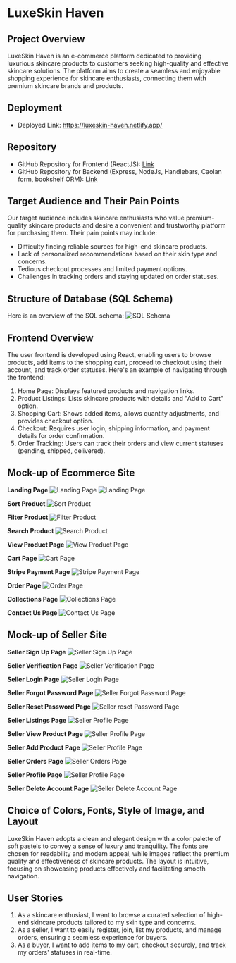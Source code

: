 # LuxeSkin Haven

## Project Overview
LuxeSkin Haven is an e-commerce platform dedicated to providing luxurious skincare products to customers seeking high-quality and effective skincare solutions. The platform aims to create a seamless and enjoyable shopping experience for skincare enthusiasts, connecting them with premium skincare brands and products.

## Deployment
- Deployed Link: <a href="https://luxeskin-haven.netlify.app/">https://luxeskin-haven.netlify.app/</a>

## Repository
- GitHub Repository for Frontend (ReactJS): <a href="https://github.com/christiinelim/luxeskin-haven">Link</a>
- GitHub Repository for Backend (Express, NodeJs, Handlebars, Caolan form, bookshelf ORM): <a href="https://github.com/christiinelim/luxeskin-haven-backend">Link</a>

## Target Audience and Their Pain Points
Our target audience includes skincare enthusiasts who value premium-quality skincare products and desire a convenient and trustworthy platform for purchasing them. Their pain points may include:
- Difficulty finding reliable sources for high-end skincare products.
- Lack of personalized recommendations based on their skin type and concerns.
- Tedious checkout processes and limited payment options.
- Challenges in tracking orders and staying updated on order statuses.

## Structure of Database (SQL Schema)
Here is an overview of the SQL schema:
![SQL Schema](./frontend/src/assets/images/readme/sql-schema.png)

## Frontend Overview
The user frontend is developed using React, enabling users to browse products, add items to the shopping cart, proceed to checkout using their account, and track order statuses. Here's an example of navigating through the frontend:
1. Home Page: Displays featured products and navigation links.
2. Product Listings: Lists skincare products with details and "Add to Cart" option.
3. Shopping Cart: Shows added items, allows quantity adjustments, and provides checkout option.
4. Checkout: Requires user login, shipping information, and payment details for order confirmation.
5. Order Tracking: Users can track their orders and view current statuses (pending, shipped, delivered).

## Mock-up of Ecommerce Site
**Landing Page**
![Landing Page](./frontend/src/assets/images/readme/home-top-page.png)
![Landing Page](./frontend/src/assets/images/readme/home-bottom-page.png)

**Sort Product**
![Sort Product](./frontend/src/assets/images/readme/sort-product.png)

**Filter Product**
![Filter Product](./frontend/src/assets/images/readme/filter-product.png)

**Search Product**
![Search Product](./frontend/src/assets/images/readme/search-product.png)

**View Product Page**
![View Product Page](./frontend/src/assets/images/readme/view-product-page.png)

**Cart Page**
![Cart Page](./frontend/src/assets/images/readme/cart-page.png)

**Stripe Payment Page**
![Stripe Payment Page](./frontend/src/assets/images/readme/stripe-payment-page.png)

**Order Page**
![Order Page](./frontend/src/assets/images/readme/order-page.png)

**Collections Page**
![Collections Page](./frontend/src/assets/images/readme/collections-page.png)

**Contact Us Page**
![Contact Us Page](./frontend/src/assets/images/readme/contact-page.png)

## Mock-up of Seller Site
**Seller Sign Up Page**
![Seller Sign Up Page](./frontend/src/assets/images/readme/seller-signup-page.png)

**Seller Verification Page**
![Seller Verification Page](./frontend/src/assets/images/readme/seller-verification-page.png)

**Seller Login Page**
![Seller Login Page](./frontend/src/assets/images/readme/seller-login-page.png)

**Seller Forgot Password Page**
![Seller Forgot Password Page](./frontend/src/assets/images/readme/seller-forgot-password-page.png)

**Seller Reset Password Page**
![Seller reset Password Page](./frontend/src/assets/images/readme/seller-reset-password-page.png)

**Seller Listings Page**
![Seller Profile Page](./frontend/src/assets/images/readme/seller-listings-page.png)

**Seller View Product Page**
![Seller Profile Page](./frontend/src/assets/images/readme/seller-view-product-page.png)

**Seller Add Product Page**
![Seller Profile Page](./frontend/src/assets/images/readme/seller-add-product-page.png)

**Seller Orders Page**
![Seller Orders Page](./frontend/src/assets/images/readme/seller-orders-page.png)

**Seller Profile Page**
![Seller Profile Page](./frontend/src/assets/images/readme/seller-profile-page.png)

**Seller Delete Account Page**
![Seller Delete Account Page](./frontend/src/assets/images/readme/seller-delete-account-page.png)

## Choice of Colors, Fonts, Style of Image, and Layout
LuxeSkin Haven adopts a clean and elegant design with a color palette of soft pastels to convey a sense of luxury and tranquility. The fonts are chosen for readability and modern appeal, while images reflect the premium quality and effectiveness of skincare products. The layout is intuitive, focusing on showcasing products effectively and facilitating smooth navigation.

## User Stories
1. As a skincare enthusiast, I want to browse a curated selection of high-end skincare products tailored to my skin type and concerns.
2. As a seller, I want to easily register, join, list my products, and manage orders, ensuring a seamless experience for buyers.
3. As a buyer, I want to add items to my cart, checkout securely, and track my orders' statuses in real-time.